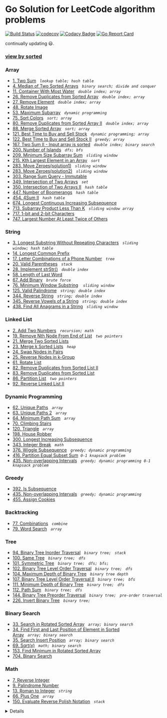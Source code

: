 # Go Solution for LeetCode algorithm problems

[![Build Status](https://travis-ci.org/zwfang/leetcode.svg?branch=master)](https://travis-ci.org/zwfang/leetcode)
[![codecov](https://codecov.io/gh/zwfang/leetcode/branch/master/graph/badge.svg)](https://codecov.io/gh/zwfang/leetcode)
[![Codacy Badge](https://api.codacy.com/project/badge/Grade/86cf2613fa544ab5b254e2a7e5d9deb8)](https://www.codacy.com/app/zwfang/leetcode?utm_source=github.com&amp;utm_medium=referral&amp;utm_content=zwfang/leetcode&amp;utm_campaign=Badge_Grade)
[![Go Report Card](https://goreportcard.com/badge/github.com/zwfang/leetcode)](https://goreportcard.com/report/github.com/zwfang/leetcode)

continually updating 😃.

### [view by sorted](./src/README.md)

### Array
* [1. Two Sum](./src/0001_two_sum/twosum.go)&nbsp;&nbsp;&nbsp;*`lookup table;`*&nbsp;&nbsp;*`hash table`*
* [4. Median of Two Sorted Arrays](src/0004_median_of_two_sorted_arrays/motsa.go)&nbsp;&nbsp;&nbsp;*`binary search;`*&nbsp;&nbsp;*`divide and conquer`*
* [11. Container With Most Water](./src/0011_container_with_most_water/container_with_most_water.go)&nbsp;&nbsp;&nbsp;*`double index;`*&nbsp;&nbsp;*`array`*
* [26. Remove Duplicates from Sorted Array](./src/0026_remove_duplicates_from_sorted_array/rdfsa.go)&nbsp;&nbsp;&nbsp;*`double index;`*&nbsp;&nbsp;*`array`*
* [27. Remove Element](src/0027_remove_element/remove_element.go)&nbsp;&nbsp;&nbsp;*`double index;`*&nbsp;&nbsp;*`array`*
* [48. Rotate Image](src/0048_rotate_image/rotate_image.go)
* [53. Maximum Subarray](src/0053_maximum_subarray/maximum_subarray.go)&nbsp;&nbsp;&nbsp;*`dynamic programming`*
* [75. Sort Colors](./src/0075_sort_colors/sort_colors.go)&nbsp;&nbsp;&nbsp;*`sort;`*&nbsp;&nbsp;*`array`*
* [80. Remove Duplicates from Sorted Array II](./src/0080_remove_duplicates_from_sorted_array2/rdfsa2.go)&nbsp;&nbsp;&nbsp;*`double index;`*&nbsp;&nbsp;*`array`*
* [88. Merge Sorted Array](./src/0088_merge_sorted_array/msa.go)&nbsp;&nbsp;&nbsp;*`sort;`*&nbsp;&nbsp;*`array`*
* [121. Best Time to Buy and Sell Stock](src/0121_best_time_to_buy_and_sell_stock/maxprofit.go)&nbsp;&nbsp;&nbsp;*`dynamic programming;`*&nbsp;&nbsp;*`array`*
* [122. Best Time to Buy and Sell Stock II](src/0122_best_time_to_buy_and_sell_stock_2/maxprofit.go)&nbsp;&nbsp;&nbsp;*`greedy;`*&nbsp;&nbsp;*`array`*
* [167. Two Sum II - Input array is sorted](./src/0167_two_sum2/two_sum2.go)&nbsp;&nbsp;&nbsp;*`double index;`*&nbsp;&nbsp;*`binary search`*
* [200. Number of Islands](src/0200_number_of_island/number_of_island.go)&nbsp;&nbsp;&nbsp;*`dfs;`*&nbsp;&nbsp;*`bfs`*
* [209. Minimum Size Subarray Sum](./src/0209_minimum_size_subarray_sum/minimum_size_subarray_sum.go)&nbsp;&nbsp;&nbsp;*`sliding window`*
* [215. Kth Largest Element in an Array](./src/0215_kth_largest_element_in_an_array/kthleiaa.go)&nbsp;&nbsp;&nbsp;*`sort`*
* [283. Move Zeroes(solution1)](./src/0283_move_zeroes/move_zeroes.go)&nbsp;&nbsp;&nbsp;*`sliding window`*
* [283. Move Zeroes(solution2)](./src/0283_move_zeroes/move_zeroes2.go)&nbsp;&nbsp;&nbsp;*`sliding window`*
* [303. Range Sum Query - Immutable](src/0303_range_sum_query/rsqim.go)
* [349. Intersection of Two Arrays](./src/0349_intersection_of_2_arrays/intersection_of_two_arrays.go)&nbsp;&nbsp;&nbsp;*`set`*
* [350. Intersection of Two Arrays II](./src/0350_intersection_of_two_arrays2/intersection_of_two_arrays2.go)&nbsp;&nbsp;&nbsp;*`hash table`*
* [447. Number of Boomerangs](./src/0447_number_of_boomerangs/number_of_boomerangs.go)&nbsp;&nbsp;&nbsp;*`hash table`*
* [454. 4Sum II](./src/0454_4sum2/4sum2.go)&nbsp;&nbsp;&nbsp;*`hash table`*
* [674. Longest Continuous Increasing Subsequence](src/0674_longest_continuous_increasing_subsequence/lcis.go)
* [713. Subarray Product Less Than K](src/0713_subarray_product_less_than_k/spltk.go)&nbsp;&nbsp;&nbsp;*`sliding window`*&nbsp;&nbsp;*`array`*
* [717. 1-bit and 2-bit Characters](src/0717_1_bit_and_2_bit_characters/1bitand2bitc.go)
* [747. Largest Number At Least Twice of Others](./src/0747_largest_number_at_least_twice_of_others/largest_number_at_least_twice_of_others.go)

### String
* [3. Longest Substring Without Repeating Characters](./src/0003_longest_substring_without_repeating_characters/longest_substring_without_repeating_characters.go)&nbsp;&nbsp;&nbsp;*`sliding window;`*&nbsp;&nbsp;*`hash table`*
* [14. Longest Common Prefix](src/0014_longest_common_prefix/lcp.go)
* [17. Letter Combinations of a Phone Number](./src/0017_letter_combination_of_a_phone_number/letter_combination_of_phone_number.go)&nbsp;&nbsp;&nbsp;*`tree`*
* [20. Valid Parentheses](./src/0020_valid_parentheses/valid_parentheses.go)&nbsp;&nbsp;&nbsp;*`stack`*
* [28. Implement strStr()](src/0028_implement_strstr/implement_strstr.go)&nbsp;&nbsp;&nbsp;*`double index`*
* [58. Length of Last Word](src/0058_length_of_last_word/len_of_last_word.go)
* [67. Add Binary](./src/0067_add_binary/add_binary.go)&nbsp;&nbsp;&nbsp;*`brute force`*
* [76. Minimum Window Substring](./src/0076_minimum_window_substring/minimum_window_substring.go) &nbsp;&nbsp;&nbsp;*`sliding window`*
* [125. Valid Palindrome](./src/0125_valid_palindrome/valid_palindrome.go)&nbsp;&nbsp;&nbsp;*`string;`*&nbsp;&nbsp;*`double index`*
* [344. Reverse String](./src/0344_reverse_string/reverse_string.go)&nbsp;&nbsp;&nbsp;*`string;`*&nbsp;&nbsp;*`double index`*
* [345. Reverse Vowels of a String](./src/0345_reverse_vowels_of_a_string/reverse_vowels.go)&nbsp;&nbsp;&nbsp;*`string;`*&nbsp;&nbsp;*`double index`*
* [438. Find All Anagrams in a String](./src/0438_all_anagrams_in_a_string/all_anagrams_in_a_string.go)&nbsp;&nbsp;&nbsp;*`sliding window`*

### Linked List
* [2. Add Two Numbers](./src/0002_add_two_numbers/add_two_numbers.go)&nbsp;&nbsp;&nbsp;*`recursion;`*&nbsp;&nbsp;*`math`*
* [19. Remove Nth Node From End of List](src/0019_remove_nth_node_from_end_of_list/remove_nth_node_from_end_of_list.go)&nbsp;&nbsp;&nbsp;*`two pointers`*
* [21. Merge Two Sorted Lists](./src/0021_merge_two_sorted_lists/mergeTwoLists.go)
* [23. Merge k Sorted Lists](src/0023_merge_k_sorted_lists/mksl.go)&nbsp;&nbsp;&nbsp;*`heap`*
* [24. Swap Nodes in Pairs](src/0024_swap_nodes_in_pairs/swap_nodes_in_pairs.go)
* [25. Reverse Nodes in k-Group](./src/0025_reverse_nodes_in_k_group/reverse_node_k_group.go)
* [61. Rotate List](./src/0061_rotate_list/rotate_list.go)
* [82. Remove Duplicates from Sorted List II](src/0082_remove_duplicates_from_sorted_list_2/rdfsl.go)
* [83. Remove Duplicates from Sorted List](src/0083_remove_duplicates_from_sorted_list/rdfsl.go)
* [86. Partition List](src/0086_partition_list/partition_list.go)&nbsp;&nbsp;&nbsp;*`two pointers`*
* [92. Reverse Linked List II](src/0092_reverse_linked_list_2/reverse_linked_list2.go)

### Dynamic Programming
* [62. Unique Paths](./src/0062_unique_paths/unique_paths.go)&nbsp;&nbsp;&nbsp;*`array`*
* [63. Unique Paths 2](./src/0063_unique_paths_2/unique_paths2.go)&nbsp;&nbsp;&nbsp;*`array`*
* [64. Minimum Path Sum](./src/0064_minimum_path_sum/minimum_path_sum.go)&nbsp;&nbsp;&nbsp;*`array`*
* [70. Climbing Stairs](./src/0070_climbing_stairs/climbing_stairs.go)
* [120. Triangle](./src/0120_triangle/triangle.go)&nbsp;&nbsp;&nbsp;*`array`*
* [198. House Robber](./src/0198_house_robber/house_robber.go)
* [300. Longest Increasing Subsequence](./src/0300_longest_increasing_subsequence/lis.go)
* [343. Integer Break](./src/0343_integer_break/integer_break.go)&nbsp;&nbsp;&nbsp;*`math`*
* [376. Wiggle Subsequence](./src/0376_wiggle_subsequence/wiggle_subsequence.go)&nbsp;&nbsp;&nbsp;*`greedy;`*&nbsp;&nbsp;*`dynamic programming`*
* [416. Partition Equal Subset Sum](./src/0416_partition_equal_subset_sum/partition_equal_subset_sum.go)&nbsp;&nbsp;*`0-1 knapsack problem`*
* [435. Non-overlapping Intervals](./src/0435_non_overlapping_intervals/dp_solution.go)&nbsp;&nbsp;&nbsp;*`greedy;`*&nbsp;&nbsp;*`dynamic programming`*&nbsp;&nbsp;*`0-1 knapsack problem`*

### Greedy
* [392. Is Subsequence](./src/0392_is_subsequence/is_subsequence.go)
* [435. Non-overlapping Intervals](./src/0435_non_overlapping_intervals/greedy_solution.go)&nbsp;&nbsp;&nbsp;*`greedy;`*&nbsp;&nbsp;*`dynamic programming`*
* [455. Assign Cookies](./src/0455_assign_cookies/assign_cookies.go)

### Backtracking
* [77. Combinations](src/0077_combinations/combinations.go)&nbsp;&nbsp;&nbsp;*`combine`*
* [79. Word Search](src/0079_word_search/word_search.go)&nbsp;&nbsp;&nbsp;*`array`*

### Tree
* [94. Binary Tree Inorder Traversal](./src/0094_binary_tree_inorder_traversal/binary_tree_inorder_traversal.go)&nbsp;&nbsp;&nbsp;*`binary tree;`*&nbsp;&nbsp;&nbsp;*`stack`*
* [100. Same Tree](./src/0100_same_tree/same_tree.go)&nbsp;&nbsp;&nbsp;*`binary tree;`*&nbsp;&nbsp;&nbsp;*`dfs`*
* [101. Symmetric Tree](./src/0101_symmetric_tree/symmetric_tree.go)&nbsp;&nbsp;&nbsp;*`binary tree;`*&nbsp;&nbsp;&nbsp;*`dfs;`*&nbsp;&nbsp;*`bfs;`*
* [102. Binary Tree Level Order Traversal](src/0102_binary_tree_level_order_traversal/binary_tree_level_order_traversal.go)&nbsp;&nbsp;&nbsp;*`binary tree;`*&nbsp;&nbsp;&nbsp;*`dfs`*
* [104. Maximum Depth of Binary Tree](src/0104_maximun_depth_of_binary_tree/maxdobt.go)&nbsp;&nbsp;&nbsp;*`binary tree depth`*
* [107. Binary Tree Level Order Traversal II](./src/0107_binary_tree_level_order_traversal_2/binary_tree_level_order_traversal2.go)&nbsp;&nbsp;&nbsp;*`binary tree;`*&nbsp;&nbsp;&nbsp;*`bfs`*
* [111. Minimum Depth of Binary Tree](./src/0111_minimum_depth_of_binary_tree/minimum_depth_of_binary_tree.go)&nbsp;&nbsp;&nbsp;*`binary tree;`*&nbsp;&nbsp;&nbsp;*`dfs`*
* [112. Path Sum](./src/0112_path_sum/path_sum.go)&nbsp;&nbsp;&nbsp;*`binary tree;`*&nbsp;&nbsp;&nbsp;*`dfs`*
* [144. Binary Tree Preorder Traversal](src/0144_binary_tree_preorder_traversal/binary_tree_preorder_traversal.go)&nbsp;&nbsp;&nbsp;*`binary tree;`*&nbsp;&nbsp;&nbsp;*`pre-order traversal`*
* [226. Invert Binary Tree](./src/0226_invert_binary_tree/invert_binary_tree.go)&nbsp;&nbsp;&nbsp;*`binary tree;`*

### Binary Search
* [33. Search in Rotated Sorted Array](./src/0033_search_in_rotated_sorted_array/search_in_rotated_sorted_array.go)&nbsp;&nbsp;&nbsp;*`array;`*&nbsp;&nbsp;*`binary search`*
* [34. Find First and Last Position of Element in Sorted Array](./src/0034_find_first_and_last_position_of_element_in_sorted_array/find_first_and_last_position_of_element_in_sorted_array.go)&nbsp;&nbsp;&nbsp;*`array;`*&nbsp;&nbsp;*`binary search`*
* [35. Search Insert Position](src/0035_search_insert_position/search_insert_position.go)&nbsp;&nbsp;&nbsp;*`array;`*&nbsp;&nbsp;*`binary search`*
* [69. Sqrt(x)](./src/0069_sqrtx/sqrtx.go)&nbsp;&nbsp;&nbsp;*`math;`*&nbsp;&nbsp;*`binary search`*
* [153. Find Minimum in Rotated Sorted Array](src/0153_find_minimum_in_rotated_sorted_array/fmirsa.go)
* [704. Binary Search](./src/0704_binary_search/binary_search.go)

### Math
* [7. Reverse Integer](src/0007_reverse_integer/reverse_integer.go)
* [9. Palindrome Number](src/0009_palindrome_number/palindrome_number.go)
* [13. Roman to Integer](src/0013_roman_to_integer/roman_to_integer.go)&nbsp;&nbsp;&nbsp;*`string`*
* [66. Plus One](src/0066_plus_one/plus_one.go)&nbsp;&nbsp;&nbsp;*`array`*
* [150. Evaluate Reverse Polish Notation](src/0150_evaluate_reverse_polish_notation/evaluate_reverse_polish_notation.go)&nbsp;&nbsp;&nbsp;*`stack`*

<details>
</details>
